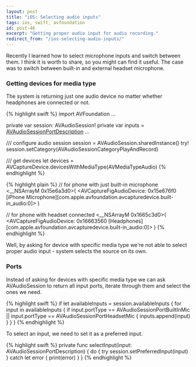 ```yaml
---
layout: post
title: "iOS: Selecting audio inputs"
tags: ios, swift, avfoundation
id: post-46
excerpt: "Getting proper audio input for audio recording."
redirect_from: "/ios-selecting-audio-inputs/"
---
```

Recently I learned how to select microphone inputs and switch between them.
I think it is worth to share, so you might can find it useful. The case was
to switch between built-in and external headset microphone.


### Getting devices for media type
The system is returning just one audio device no matter whether headphones
are connected or not.

{% highlight swift %}
import AVFoundation
...

private var session: AVAudioSession!
private var inputs = [AVAudioSessionPortDescription]()
...

/// configure audio session
session = AVAudioSession.sharedInstance()
try! session.setCategory(AVAudioSessionCategoryPlayAndRecord)

/// get devices
let devices = AVCaptureDevice.devicesWithMediaType(AVMediaTypeAudio)
{% endhighlight %}


{% highlight plain %}
// for phone with just built-in microphone
<__NSArrayM 0x15e6a3d0>(
<AVCaptureFigAudioDevice: 0x15e676f0 [iPhone Microphone][com.apple.avfoundation.avcapturedevice.built-in_audio:0]>
)

// for phone with headset connected
<__NSArrayM 0x1665c3d0>(
<AVCaptureFigAudioDevice: 0x16663560 [Headphones][com.apple.avfoundation.avcapturedevice.built-in_audio:0]>
)
{% endhighlight %}

Well, by asking for device with specific media type we're not able to select proper
audio input - system selects the source on its own.

### Ports
Instead of asking for devices with specific media type we can ask AVAudioSession
to return all input ports, iterate through them and select the ones we need.

{% highlight swift %}
if let availableInputs = session.availableInputs {
    for input in availableInputs {
        if input.portType == AVAudioSessionPortBuiltInMic ||
            input.portType == AVAudioSessionPortHeadsetMic {
            inputs.append(input)
        }
    }
}
{% endhighlight %}

To select an input, we need to set it as a preferred input.

{% highlight swift %}
private func selectInput(input: AVAudioSessionPortDescription) {
    do {
        try session.setPreferredInput(input)
    } catch let error {
        print(error)
    }
}
{% endhighlight %}
